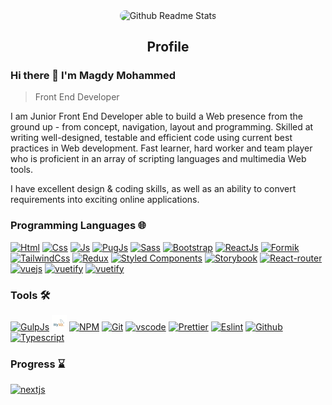 <!-- https://static.vecteezy.com/system/resources/previews/000/597/032/non_2x/infinity-design-vector.jpg
// https://cdn2.vectorstock.com/i/thumb-large/98/46/panda-holding-bamboo-vector-37509846.jpg
--> 
<p align="center">
 <img src="https://static.vecteezy.com/system/resources/previews/000/597/032/non_2x/infinity-design-vector.jpg" width="50" height="50" style="border-radius: 100px" align="center" alt="Github Readme Stats" />
 <h2 align="center">Profile</h2>
</p>

### Hi there 👋 I'm Magdy Mohammed
> Front End Developer


<div>
 <p>
I am Junior Front End Developer able to build a Web presence from the ground up - from concept, navigation, layout and programming. Skilled at writing well-designed, testable and efficient code using current best practices in Web development. Fast learner, hard worker and team player who is proficient in an array of scripting languages and multimedia Web tools.

I have excellent design & coding skills, as well as an ability to convert requirements into exciting online applications.
</p>
</div>

### Programming Languages 🌐

 [<img src="https://image.pngaaa.com/975/4178975-middle.png" alt="Html" width="24">](https://www.w3schools.com/html/)  [<img src="https://image.pngaaa.com/986/4178986-middle.png" alt="Css" width="24">](https://www.w3schools.com/css/)  [<img src="https://www.freepnglogos.com/uploads/javascript-png/js-logo-on-yellow-11.png" alt="Js" width="24">](https://www.w3schools.com/js/default.asp)  [<img src="https://camo.githubusercontent.com/2eb688a747805c9acd144faf728c8a30f86fc4ca5fb39e6528232f0372151364/68747470733a2f2f63646e2e7261776769742e636f6d2f7075676a732f7075672d6c6f676f2f656563343336636565386664396431373236643738333963626539396431663639343639326330632f5356472f7075672d66696e616c2d6c6f676f2d5f2d636f6c6f75722d3132382e737667" alt="PugJs" width="24">](https://pugjs.org/api/getting-started.html)  [<img src="https://img.icons8.com/color/48/000000/sass.png" alt="Sass" width="24">](https://sass-lang.com/)  [<img src="https://camo.githubusercontent.com/a664defdd5c2ec93a3fbfb51e0f2aaafa5dc57bf1e13aa47456ced037b3cebe8/68747470733a2f2f676574626f6f7473747261702e636f6d2f646f63732f352e302f6173736574732f6272616e642f626f6f7473747261702d6c6f676f2d736861646f772e706e67" alt="Bootstrap" width="24">](https://getbootstrap.com/) [<img src="https://img.icons8.com/color/48/000000/react-native.png" alt="ReactJs" width="24">](https://reactjs.org/)  [<img src="https://img.stackshare.io/service/8846/preview.png" alt="Formik" width="24">](https://formik.org/)  [<img src="https://iconape.com/wp-content/png_logo_vector/tailwind-css-logo.png" alt="TailwindCss" width="24">](https://tailwindcss.com/) [<img src="https://redux.js.org/img/redux.svg" alt="Redux" width="24">](https://redux.js.org/) [<img src="https://avatars.githubusercontent.com/u/20658825?s=60&v=4" alt="Styled Components" width="24">](https://styled-components.com/) [<img src="https://avatars.githubusercontent.com/u/22632046?s=60&v=4" alt="Storybook" width="24">](https://storybook.js.org/) [<img src="https://www.svgrepo.com/show/354262/react-router.svg" alt="React-router" width="24">](https://reactrouter.com) [<img src="https://www.svgrepo.com/show/493625/vue-vuejs-javascript-js-framework.svg" alt="vuejs" width="24">](https://vuejs.org/) [<img src="https://cdn.vuetifyjs.com/docs/images/brand-kit/v-logo.svg" alt="vuetify" width="24">](https://vuetifyjs.com/en/) [<img src="https://vee-validate.logaretm.com/v4/logo.png" alt="vuetify" width="24">](https://vee-validate.logaretm.com/v4/)
 
### Tools 🛠️

[<img src="https://raw.githubusercontent.com/gulpjs/artwork/master/gulp-2x.png" alt="GulpJs" width="24">](https://gulpjs.com/) [<img src="https://raw.githubusercontent.com/github/explore/80688e429a7d4ef2fca1e82350fe8e3517d3494d/topics/mysql/mysql.png" alt="mysql" width="24">](https://www.mysql.com/)   [<img src="https://static.npmjs.com/338e4905a2684ca96e08c7780fc68412.png" alt="NPM" width="24">](https://www.npmjs.com/) [<img src="https://img.icons8.com/color/50/000000/git.png" alt="Git" width="24">](https://git-scm.com/) [<img src="https://upload.wikimedia.org/wikipedia/commons/thumb/2/2d/Visual_Studio_Code_1.18_icon.svg/1200px-Visual_Studio_Code_1.18_icon.svg.png" alt="vscode" width="24">](https://code.visualstudio.com/) [<img src="https://prettier.io/icon.png" alt="Prettier" width="24">](https://prettier.io/)  [<img src="https://d33wubrfki0l68.cloudfront.net/204482ca413433c80cd14fe369e2181dd97a2a40/092e2/assets/img/logo.svg" alt="Eslint" width="24">](https://eslint.org/)  [<img src="https://image.pngaaa.com/230/1633230-middle.png" alt="Github" width="24">](https://github.com/)
[<img src="https://iconape.com/wp-content/files/mc/370910/svg/370910.svg" alt="Typescript" width="40" height="40">](https://www.gatsbyjs.com/)

### Progress ⌛
[<img src="https://seeklogo.com/images/N/next-js-logo-8FCFF51DD2-seeklogo.com.png" alt="nextjs" width="24">](https://nextjs.org/)
<!--
[<img src="https://cdn.icon-icons.com/icons2/2415/PNG/512/typescript_original_logo_icon_146317.png" alt="Typescript" width="24">](https://www.typescriptlang.org/)
&nbsp;&nbsp;&nbsp;[<img src="https://nodejs.org/static/images/logo.svg" alt="NodeJs">](https://nodejs.org/en/)
-->

<!--
### Github Repos

[![ReadMe Card](https://github-readme-stats.vercel.app/api/pin/?username=anandmainali&repo=PackageTemplate&show_owner=true)](https://github.com/anandmainali/PackageTemplate)
[![ReadMe Card](https://github-readme-stats.vercel.app/api/pin/?username=anandmainali&repo=Foods-Ecommerce&show_owner=true)](https://github.com/anandmainali/Foods-Ecommerce)

<h3> 🤝🏻 Connect with Me </h3>

<p align="center">

<a href="https://www.anandmainali.com.np" target="_blank"><img alt="Website" src="https://img.shields.io/badge/Website-www.anandmainali.com.np-blue?style=flat&logo=google-chrome"></a>

<a href="https://www.facebook.com/people/Magdy-Mohammed/100002594931715/" target="_blank"><img alt="Facebook" src="https://img.shields.io/badge/LinkedIn-@anandmainali-blue?style=flat&logo=linkedin"></a>
<a href="https://stackoverflow.com/users/8519896/anand-mainali?tab=profile" target="_blank"><img alt="Stack Overflow" src="https://img.shields.io/badge/Stackoverflow-Anand%20Mainali-blue?style=flat&logo=stackoverflow"></a>
<a href="mailto:anandmainali5@gmail.com"><img alt="Email" src="https://img.shields.io/badge/Email-anandmainali5@gmail.com-blue?style=flat&logo=gmail"></a>
</p>


⭐️ From [@anandmainali](https://github.com/anandmainali)
-->
